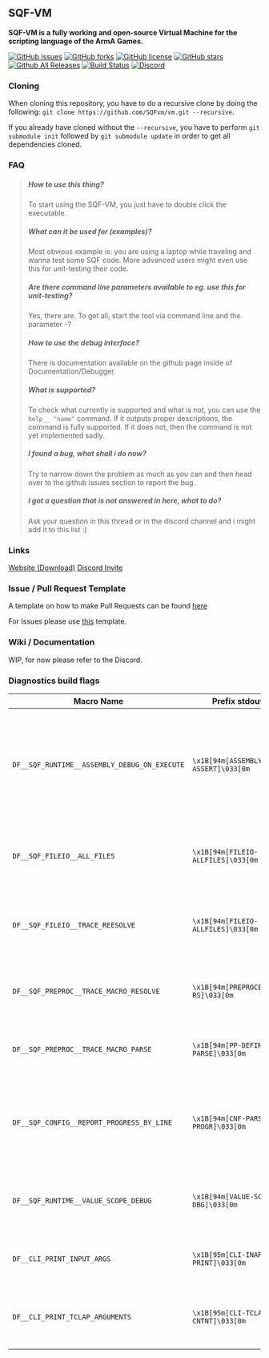 ## SQF-VM
__SQF-VM is a fully working and open-source Virtual Machine for the scripting language of the ArmA Games.__

[![GitHub issues](https://img.shields.io/github/issues/SQFvm/vm)](https://github.com/SQFvm/vm/issues)
[![GitHub forks](https://img.shields.io/github/forks/SQFvm/vm)](https://github.com/SQFvm/vm/network)
[![GitHub license](https://img.shields.io/badge/license-LGPLv3-blue)](https://raw.githubusercontent.com/SQFvm/vm/master/LICENSE)
[![GitHub stars](https://img.shields.io/github/stars/SQFvm/vm)](https://github.com/SQFvm/vm/stargazers)
[![Github All Releases](https://img.shields.io/github/downloads/SQFvm/vm/total)](https://github.com/SQFvm/vm/releases)
[![Build Status](https://travis-ci.org/SQFvm/vm.svg?branch=master)](https://travis-ci.org/SQFvm/vm)
[![Discord](https://img.shields.io/discord/365800217871908864)](https://discord.gg/vpdwJtG)

### Cloning
When cloning this repository, you have to do a recursive clone by doing the following: `git clone https://github.com/SQFvm/vm.git --recursive`.

If you already have cloned without the `--recursive`, you have to perform `git submodule init` followed by `git submodule update` in order to get all dependencies cloned.

### FAQ

> ##### How to use this thing?
> To start using the SQF-VM, you just have to double click the executable.
>  
> ##### What can it be used for (examples)?
> Most obvious example is: you are using a laptop while traveling and wanna test some SQF code.
> More advanced users might even use this for unit-testing their code.
>  
> ##### Are there command line parameters available to eg. use this for unit-testing?
> Yes, there are. To get all, start the tool via command line and the parameter -?
>  
> ##### How to use the debug interface?
> There is documentation available on the github page inside of Documentation/Debugger.
>  
> ##### What is supported?
> To check what currently is supported and what is not, you can use the `help__ "name"` command.
> If it outputs proper descriptions, the command is fully supported.
> If it does not, then the command is not yet implemented sadly.
>  
> ##### I found a bug, what shall i do now?
> Try to narrow down the problem as much as you can and then head over to the github issues section to report the bug.
>  
> ##### I got a question that is not answered in here, what to do?
> Ask your question in this thread or in the discord channel and i might add it to this list :)

### Links

[Website (Download)](https://x39.io/projects?project=SQF-VM)
[Discord Invite](https://discord.gg/vpdwJtG)

### Issue / Pull Request Template

A template on how to make Pull Requests can be found [here](https://github.com/SQFvm/vm/blob/master/PULL_REQUEST_TEMPLATE.md)

For Issues please use [this](https://github.com/SQFvm/vm/blob/master/ISSUE_TEMPLATE.md) template.

### Wiki / Documentation

WIP, for now please refer to the Discord.


### Diagnostics build flags

| Macro Name                                   | Prefix stdout                      | Description                                                                                      |
|----------------------------------------------|------------------------------------|--------------------------------------------------------------------------------------------------|
| `DF__SQF_RUNTIME__ASSEMBLY_DEBUG_ON_EXECUTE` | `\x1B[94m[ASSEMBLY ASSERT]\033[0m` | Enables enhanced debug output to console that allows diagnosing issues related to the execution. |
| `DF__SQF_FILEIO__ALL_FILES`                  | `\x1B[94m[FILEIO-ALLFILES]\033[0m` | Outputs the files located of the `allFiles ARRAY` operation.                                     |
| `DF__SQF_FILEIO__TRACE_REESOLVE`             | `\x1B[94m[FILEIO-ALLFILES]\033[0m` | Outputs the files located of the `allFiles ARRAY` operation.                                     |
| `DF__SQF_PREPROC__TRACE_MACRO_RESOLVE`       | `\x1B[94m[PREPROCESSOR-RS]\033[0m` | Outputs every step during resolution of macro chains.                                            |
| `DF__SQF_PREPROC__TRACE_MACRO_PARSE`         | `\x1B[94m[PP-DEFINE-PARSE]\033[0m` | Outputs additional info during macro-parsing.                                                    |
| `DF__SQF_CONFIG__REPORT_PROGRESS_BY_LINE`    | `\x1B[94m[CNF-PARSE-PROGR]\033[0m` | Counts the lines in a config-to-parse and reports progress according to it to stdout.            |
| `DF__SQF_RUNTIME__VALUE_SCOPE_DEBUG`         | `\x1B[94m[VALUE-SCOPE-DBG]\033[0m` | Every variable-change,-get,-set is logged to console.                                            |
| `DF__CLI_PRINT_INPUT_ARGS`                   | `\x1B[95m[CLI-INARG-PRINT]\033[0m` | Tells the CLI to print out the arguments received.                                               |
| `DF__CLI_PRINT_TCLAP_ARGUMENTS`              | `\x1B[95m[CLI-TCLAP-CNTNT]\033[0m` | Tells the CLI to print out the parsed arguments available.                                       |










